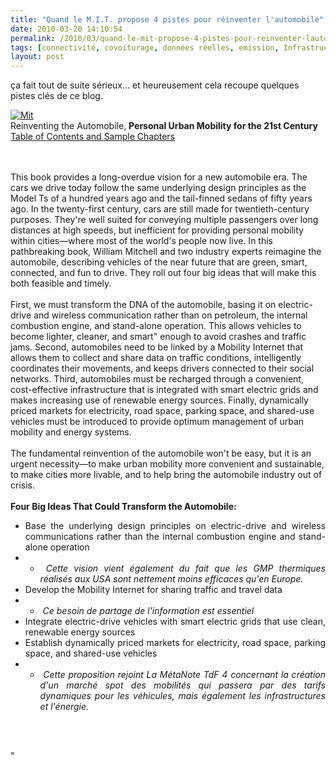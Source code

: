 ```yaml
---
title: "Quand le M.I.T. propose 4 pistes pour réinventer l'automobile"
date: 2010-03-20 14:10:54
permalink: /2010/03/quand-le-mit-propose-4-pistes-pour-reinventer-lautomobile.html
tags: [connectivité, covoiturage, données réelles, emission, Infrastructure, internet, internet des objets, MIT, multimodes, open source, partage de données, partage de la voirie, Service de mobilité, smartgrid, téléphone, TIC, VE, véhicule propre]
layout: post
---
```


<p>ça fait tout de suite sérieux... et heureusement cela recoupe quelques pistes clés de ce blog.</p> <p style="text-align: justify"><span class="pagetitle"><a href="https://gabrielplassat.github.io/transportsdufutur/wp-content/uploads/sites/6/old/6a0120a66d2ad4970b01310fc08f70970c-pi.jpg" rel="lightbox"><img alt="Mit" border="0" class="asset asset-image at-xid-6a0120a66d2ad4970b01310fc08f70970c " src="/wp-content/uploads/sites/6/old/6a0120a66d2ad4970b01310fc08f70970c-500pi.jpg" title="Mit" /></a> <br /> </span><span class="pagetitle">Reinventing the Automobile, </span><span class="bodycopy"><strong>Personal Urban Mobility for the 21st Century</strong></span><br /><a href="http://mitpress.mit.edu/catalog/item/default.asp?ttype=2&tid=12044&mode=toc" target="_blank">Table of Contents and Sample Chapters</a></p> <p style="text-align: justify"> </p>  <!--more--> <br /><br /><span class="bodycopy">This book provides a long-overdue vision for a new automobile era. The cars we drive today follow the same underlying design principles as the Model Ts of a hundred years ago and the tail-finned sedans of fifty years ago. In the twenty-first century, cars are still made for twentieth-century purposes. They're well suited for conveying multiple passengers over long distances at high speeds, but inefficient for providing personal mobility within cities—where most of the world's people now live. In this pathbreaking book, William Mitchell and two industry experts reimagine the automobile, describing vehicles of the near future that are green, smart, connected, and fun to drive. They roll out four big ideas that will make this both feasible and timely.<br /><br />First, we must transform the DNA of the automobile, basing it on electric-drive and wireless communication rather than on petroleum, the internal combustion engine, and stand-alone operation. This allows vehicles to become lighter, cleaner, and smart" enough to avoid crashes and traffic jams. Second, automobiles need to be linked by a Mobility Internet that allows them to collect and share data on traffic conditions, intelligently coordinates their movements, and keeps drivers connected to their social networks. Third, automobiles must be recharged through a convenient, cost-effective infrastructure that is integrated with smart electric grids and makes increasing use of renewable energy sources. Finally, dynamically priced markets for electricity, road space, parking space, and shared-use vehicles must be introduced to provide optimum management of urban mobility and energy systems. <br /><br />The fundamental reinvention of the automobile won't be easy, but it is an urgent necessity—to make urban mobility more convenient and sustainable, to make cities more livable, and to help bring the automobile industry out of crisis.<br /><br /><strong>Four Big Ideas That Could Transform the Automobile:</strong> <ul> <li> <div style="text-align: justify">Base the underlying design principles on electric-drive and wireless communications rather than the internal combustion engine and stand-alone operation </div></li> <li><ul> <li> <div style="text-align: justify"> <em>Cette vision vient également du fait que les GMP thermiques réalisés aux USA sont nettement moins efficaces qu'en Europe.</em></div></li> </ul> <li> <div style="text-align: justify">Develop the Mobility Internet for sharing traffic and travel data	</div></li> <li><ul> <li> <div style="text-align: justify"> <em>Ce besoin de partage de l'information est essentiel</em>	</div></li> </ul> <li> <div style="text-align: justify">Integrate electric-drive vehicles with smart electric grids that use clean, renewable energy sources </div> <li> <div style="text-align: justify">Establish dynamically priced markets for electricity, road space, parking space, and shared-use vehicles </div></li> <li><ul> <li> <div style="text-align: justify"> <em>Cette proposition rejoint La MétaNote TdF 4 concernant la création d'un marché spot des mobilités qui passera par des tarifs dynamiques pour les véhicules, mais également les infrastructures et l'énergie.</em>   </div> </li> </ul> </li></li></li></li></ul> <p style="text-align: justify"> </p></span>"
